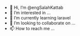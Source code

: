 - 👋 Hi, I’m @engSalahKattab
- 👀 I’m interested in ...
- 🌱 I’m currently learning laravel
- 💞️ I’m looking to collaborate on ...
- 📫 How to reach me ...

<!---
engSalahKattab/engSalahKattab is a ✨ special ✨ repository because its `README.md` (this file) appears on your GitHub profile.
You can click the Preview link to take a look at your changes.
--->
